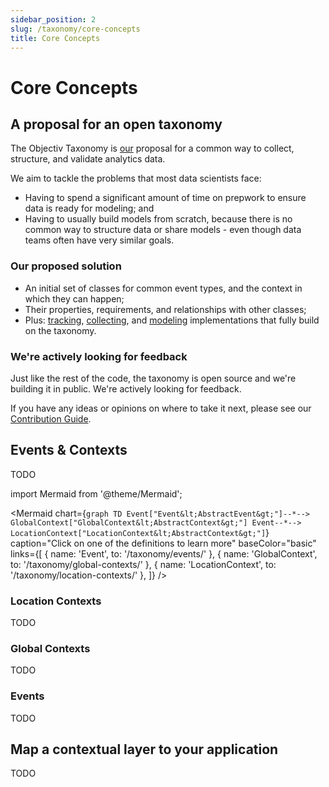```yaml
---
sidebar_position: 2
slug: /taxonomy/core-concepts
title: Core Concepts
---
```


# Core Concepts

## A proposal for an open taxonomy
The Objectiv Taxonomy is [our](https://objectiv.io/about/) proposal for a common way to collect, structure, 
and validate analytics data. 

We aim to tackle the problems that most data scientists face: 
* Having to spend a significant amount of time on prepwork to ensure data is ready for modeling; and
* Having to usually build models from scratch, because there is no common way to structure data or share 
  models - even though data teams often have very similar goals.

### Our proposed solution
* An initial set of classes for common event types, and the context in which they can happen;
* Their properties, requirements, and relationships with other classes;
* Plus: [tracking](/tracking/introduction.md), [collecting](/tracking/core-concepts/collector.md), and 
  [modeling](/modeling) implementations that fully build on the taxonomy.

### We're actively looking for feedback
Just like the rest of the code, the taxonomy is open source and we're building it in public. We're actively 
looking for feedback. 

If you have any ideas or opinions on where to take it next, please see our 
[Contribution Guide](/the-project/contributing.md).


## Events & Contexts
TODO


import Mermaid from '@theme/Mermaid';

<Mermaid chart={`
	graph TD
    Event["Event&lt;AbstractEvent&gt;"]--*--> GlobalContext["GlobalContext&lt;AbstractContext&gt;"]
    Event--*--> LocationContext["LocationContext&lt;AbstractContext&gt;"]
`}
  caption="Click on one of the definitions to learn more" 
  baseColor="basic" 
  links={[
    { name: 'Event', to: '/taxonomy/events/' }, 
    { name: 'GlobalContext', to: '/taxonomy/global-contexts/' }, 
    { name: 'LocationContext', to: '/taxonomy/location-contexts/' }, 
  ]}
/>

### Location Contexts
TODO

### Global Contexts
TODO

### Events
TODO

## Map a contextual layer to your application
TODO
